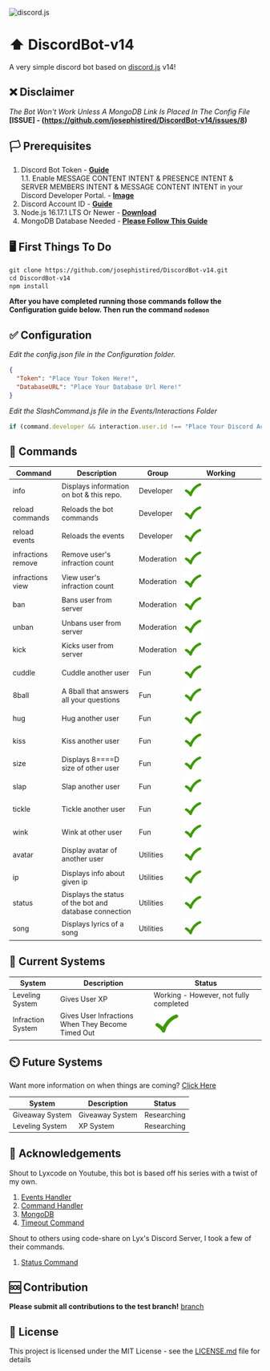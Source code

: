 ![discord.js](https://discordjs.guide/meta-image.png)

# ⬆️ DiscordBot-v14

A very simple discord bot based on [discord.js](https://discord.js.org/#/) v14!

## ❌ Disclaimer

_The Bot Won't Work Unless A MongoDB Link Is Placed In The Config File_
**[ISSUE] - (https://github.com/josephistired/DiscordBot-v14/issues/8)**

## 🏳️ Prerequisites

1. Discord Bot Token - **[Guide](https://discordjs.guide/preparations/setting-up-a-bot-application.html#creating-your-bot)**  
   1.1. Enable MESSAGE CONTENT INTENT & PRESENCE INTENT & SERVER MEMBERS INTENT & MESSAGE CONTENT INTENT in your Discord Developer Portal. - **[Image](https://ibb.co/sgLLypg)**
2. Discord Account ID - **[Guide](https://www.businessinsider.com/guides/tech/discord-id)**
3. Node.js 16.17.1 LTS Or Newer - **[Download](https://nodejs.org/en/)**
4. MongoDB Database Needed - **[Please Follow This Guide](https://youtu.be/BEkyfqlbVRw)**

## 🖥️ First Things To Do

```
git clone https://github.com/josephistired/DiscordBot-v14.git
cd DiscordBot-v14
npm install
```

**After you have completed running those commands follow the Configuration guide below. Then run the command `nodemon`**

## ✅ Configuration

_Edit the config.json file in the Configuration folder._

```json
{
  "Token": "Place Your Token Here!",
  "DatabaseURL": "Place Your Database Url Here!"
}
```

_Edit the SlashCommand.js file in the Events/Interactions Folder_

```js
if (command.developer && interaction.user.id !== "Place Your Discord Account ID Here.")
```

## 💬 Commands

| Command            | Description                                            | Group      | Working                                                      |
| ------------------ | ------------------------------------------------------ | ---------- | ------------------------------------------------------------ |
| info               | Displays information on bot & this repo.               | Developer  | <img src="./Assets/checkmark.gif" width="25%" height="25%"/> |
| reload commands    | Reloads the bot commands                               | Developer  | <img src="./Assets/checkmark.gif" width="25%" height="25%"/> |
| reload events      | Reloads the events                                     | Developer  | <img src="./Assets/checkmark.gif" width="25%" height="25%"/> |
| infractions remove | Remove user's infraction count                         | Moderation | <img src="./Assets/checkmark.gif" width="25%" height="25%"/> |
| infractions view   | View user's infraction count                           | Moderation | <img src="./Assets/checkmark.gif" width="25%" height="25%"/> |
| ban                | Bans user from server                                  | Moderation | <img src="./Assets/checkmark.gif" width="25%" height="25%"/> |
| unban              | Unbans user from server                                | Moderation | <img src="./Assets/checkmark.gif" width="25%" height="25%"/> |
| kick               | Kicks user from server                                 | Moderation | <img src="./Assets/checkmark.gif" width="25%" height="25%"/> |
| cuddle             | Cuddle another user                                    | Fun        | <img src="./Assets/checkmark.gif" width="25%" height="25%"/> |
| 8ball              | A 8ball that answers all your questions                | Fun        | <img src="./Assets/checkmark.gif" width="25%" height="25%"/> |
| hug                | Hug another user                                       | Fun        | <img src="./Assets/checkmark.gif" width="25%" height="25%"/> |
| kiss               | Kiss another user                                      | Fun        | <img src="./Assets/checkmark.gif" width="25%" height="25%"/> |
| size               | Displays 8====D size of other user                     | Fun        | <img src="./Assets/checkmark.gif" width="25%" height="25%"/> |
| slap               | Slap another user                                      | Fun        | <img src="./Assets/checkmark.gif" width="25%" height="25%"/> |
| tickle             | Tickle another user                                    | Fun        | <img src="./Assets/checkmark.gif" width="25%" height="25%"/> |
| wink               | Wink at other user                                     | Fun        | <img src="./Assets/checkmark.gif" width="25%" height="25%"/> |
| avatar             | Display avatar of another user                         | Utilities  | <img src="./Assets/checkmark.gif" width="25%" height="25%"/> |
| ip                 | Displays info about given ip                           | Utilities  | <img src="./Assets/checkmark.gif" width="25%" height="25%"/> |
| status             | Displays the status of the bot and database connection | Utilities  | <img src="./Assets/checkmark.gif" width="25%" height="25%"/> |
| song               | Displays lyrics of a song                              | Utilities  | <img src="./Assets/checkmark.gif" width="25%" height="25%"/> |

## 🎊 Current Systems

| System            | Description                                       | Status                                                       |
| ----------------- | ------------------------------------------------- | ------------------------------------------------------------ |
| Leveling System   | Gives User XP                                     | Working - However, not fully completed                       |
| Infraction System | Gives User Infractions When They Become Timed Out | <img src="./Assets/checkmark.gif" width="25%" height="25%"/> |

## ⏲️ Future Systems

Want more information on when things are coming? [Click Here](https://github.com/users/josephistired/projects/4)

| System          | Description     | Status      |
| --------------- | --------------- | ----------- |
| Giveaway System | Giveaway System | Researching |
| Leveling System | XP System       | Researching |

## 🙏 Acknowledgements

Shout to Lyxcode on Youtube, this bot is based off his series with a twist of my own.

1. [Events Handler](https://www.youtube.com/watch?v=Mug61R0cxRw)
2. [Command Handler](https://www.youtube.com/watch?v=1eKV2_WsWR0)
3. [MongoDB](https://www.youtube.com/watch?v=BEkyfqlbVRw&t=3s)
4. [Timeout Command](https://www.youtube.com/watch?v=J8jp6ri1lYo)

Shout to others using code-share on Lyx's Discord Server, I took a few of their commands.

1. [Status Command](https://github.com/KevinFoged)

## 🆘 Contribution

**Please submit all contributions to the test branch!**
[branch](https://github.com/josephistired/DiscordBot-v14/tree/test)

## 📖 License

This project is licensed under the MIT License - see the [LICENSE.md](LICENSE) file for details
